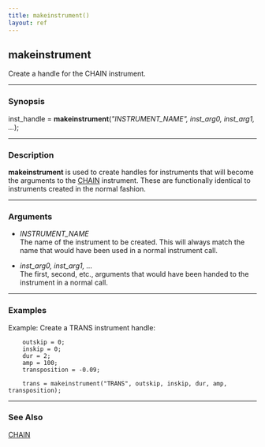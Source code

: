 ```yaml
---
title: makeinstrument()
layout: ref
---
```


## makeinstrument

Create a handle for the CHAIN instrument.

-----

### Synopsis

inst\_handle = **makeinstrument**(*"INSTRUMENT\_NAME", inst\_arg0,
inst\_arg1, ...*);

-----

### Description

**makeinstrument** is used to create handles for instruments that will
become the arguments to the [CHAIN](../instruments/CHAIN.html)
instrument. These are functionally identical to instruments created in
the normal fashion.

-----

### Arguments

  - *INSTRUMENT\_NAME*  
    The name of the instrument to be created. This will always match the
    name that would have been used in a normal instrument call.

  - *inst\_arg0, inst\_arg1, ...*  
    The first, second, etc., arguments that would have been handed to
    the instrument in a normal call.

-----

### Examples

Example: Create a TRANS instrument handle:

``` 
    outskip = 0;
    inskip = 0;
    dur = 2;
    amp = 100;
    transposition = -0.09;

    trans = makeinstrument("TRANS", outskip, inskip, dur, amp, transposition);
```

-----

### See Also

[CHAIN](../instruments/CHAIN.html)
